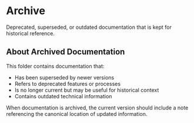# Archive

Deprecated, superseded, or outdated documentation that is kept for historical reference.

## About Archived Documentation

This folder contains documentation that:
- Has been superseded by newer versions
- Refers to deprecated features or processes
- Is no longer current but may be useful for historical context
- Contains outdated technical information

When documentation is archived, the current version should include a note referencing the canonical location of updated information.